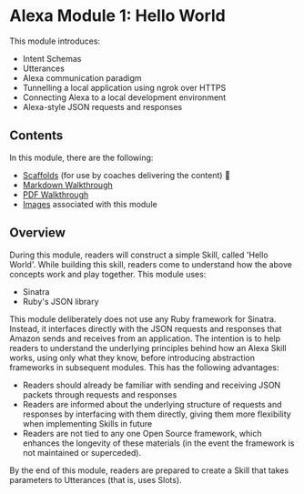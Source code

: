# Alexa Module 1: Hello World

This module introduces:

- Intent Schemas
- Utterances
- Alexa communication paradigm
- Tunnelling a local application using ngrok over HTTPS
- Connecting Alexa to a local development environment
- Alexa-style JSON requests and responses

## Contents

In this module, there are the following:

- [Scaffolds](scaffolds/) (for use by coaches delivering the content) :construction:
- [Markdown Walkthrough](walkthrough.md)
- [PDF Walkthrough](walkthrough.pdf)
- [Images](images/) associated with this module

## Overview

During this module, readers will construct a simple Skill, called 'Hello World'. While building this skill, readers come to understand how the above concepts work and play together. This module uses:

- Sinatra
- Ruby's JSON library

This module deliberately does not use any Ruby framework for Sinatra. Instead, it interfaces directly with the JSON requests and responses that Amazon sends and receives from an application. The intention is to help readers to understand the underlying principles behind how an Alexa Skill works, using only what they know, before introducing abstraction frameworks in subsequent modules. This has the following advantages:

- Readers should already be familiar with sending and receiving JSON packets through requests and responses
- Readers are informed about the underlying structure of requests and responses by interfacing with them directly, giving them more flexibility when implementing Skills in future
- Readers are not tied to any one Open Source framework, which enhances the longevity of these materials (in the event the framework is not maintained or superceded).

By the end of this module, readers are prepared to create a Skill that takes parameters to Utterances (that is, uses Slots).
